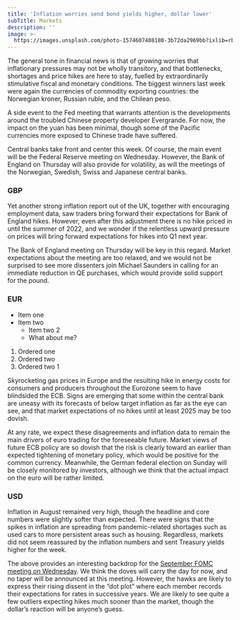 ```yaml
---
title: 'Inflation worries send bond yields higher, dollar lower'
subTitle: Markets
description: ''
image: >-
  https://images.unsplash.com/photo-1574607408180-3b72da2969bb?ixlib=rb-1.2.1&ixid=MnwxMjA3fDB8MHxwaG90by1wYWdlfHx8fGVufDB8fHx8&auto=format&fit=crop&w=1974&q=80
---
```


The general tone in financial news is that of growing worries that inflationary pressures may not be wholly transitory, and that bottlenecks, shortages and price hikes are here to stay, fuelled by extraordinarily stimulative fiscal and monetary conditions. The biggest winners last week were again the currencies of commodity exporting countries: the Norwegian kroner, Russian ruble, and the Chilean peso.

A side event to the Fed meeting that warrants attention is the developments around the troubled Chinese property developer Evergrande. For now, the impact on the yuan has been minimal, though some of the Pacific currencies more exposed to Chinese trade have suffered.

Central banks take front and center this week. Of course, the main event will be the Federal Reserve meeting on Wednesday. However, the Bank of England on Thursday will also provide for volatility, as will the meetings of the Norwegian, Swedish, Swiss and Japanese central banks.

### GBP

Yet another strong inflation report out of the UK, together with encouraging employment data, saw traders bring forward their expectations for Bank of England hikes. However, even after this adjustment there is no hike priced in until the summer of 2022, and we wonder if the relentless upward pressure on prices will bring forward expectations for hikes into Q1 next year.

The Bank of England meeting on Thursday will be key in this regard. Market expectations about the meeting are too relaxed, and we would not be surprised to see more dissenters join Michael Saunders in calling for an immediate reduction in QE purchases, which would provide solid support for the pound.

### EUR

*   Item one
*   Item two
    *   Item two 2
    *   What about me?

1.  Ordered one
2.  Ordered two
3.  Ordered two 1

Skyrocketing gas prices in Europe and the resulting hike in energy costs for consumers and producers throughout the Eurozone seem to have blindsided the ECB. Signs are emerging that some within the central bank are uneasy with its forecasts of below target inflation as far as the eye can see, and that market expectations of no hikes until at least 2025 may be too dovish.

At any rate, we expect these disagreements and inflation data to remain the main drivers of euro trading for the foreseeable future. Market views of future ECB policy are so dovish that the risk is clearly toward an earlier than expected tightening of monetary policy, which would be positive for the common currency. Meanwhile, the German federal election on Sunday will be closely monitored by investors, although we think that the actual impact on the euro will be rather limited.

### USD

Inflation in August remained very high, though the headline and core numbers were slightly softer than expected. There were signs that the spikes in inflation are spreading from pandemic-related shortages such as used cars to more persistent areas such as housing. Regardless, markets did not seem reassured by the inflation numbers and sent Treasury yields higher for the week.

The above provides an interesting backdrop for the [September FOMC meeting on Wednesday](https://ebury.com/e-blog/blog/ebury\_post/fomc-september-meeting-preview-will-the-fed-announce-a-qe-taper/). We think the doves will carry the day for now, and no taper will be announced at this meeting. However, the hawks are likely to express their rising dissent in the “dot plot” where each member records their expectations for rates in successive years. We are likely to see quite a few outliers expecting hikes much sooner than the market, though the dollar’s reaction will be anyone’s guess.
